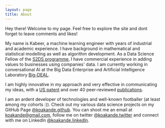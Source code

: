 ```yaml
---
layout: page
title: About
---
```


<p class="message">
  Hey there! Welcome to my page. Feel free to explore the site and dont forget to leave comments and likes!
</p>

My name is Kabeer, a machine learning engineer with years of industrial and academic experience. I have background in mathematical and statistical modelling as well as algorithm development. As a Data Science Fellow of the [S2DS programme](http://www.s2ds.org/), I have commercial experience in adding values to businesses using companies' data. I am currently working in conversational AI at the Big Data Enterprise and Artificial Intelligence Laboratory [Big-DEAL](https://www1.uwe.ac.uk/bl/research/big-deal.aspx).

I am highly innovative in my approach and very effective in communicating my ideas, with a [US patent](https://patents.google.com/patent/US20190081830A1/en) and over 40 peer-reviewed [publications](https://scholar.google.co.uk/citations?user=PiWvuqYAAAAJ&hl=en).

 I am an ardent developer of technologies and well-known footballer (at least among my cohorts :)). Check out my various data science projects on my GitHub Page [@koakande.github](https://github.com/kbakande). You can shoot me an email at koakande@gmail.com, follow me on twitter [@koakande.twitter](https://twitter.com/koakande) and connect with me on Linkedln [@koakande.linkedln](https://www.linkedin.com/in/koakande/).
